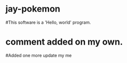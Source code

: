 # jay-pokemon
#This software is a  'Hello, world' program. 
# comment added on my own.
#Added one more update my me
<HTML>
<body>

</bofy>
</HTML>
